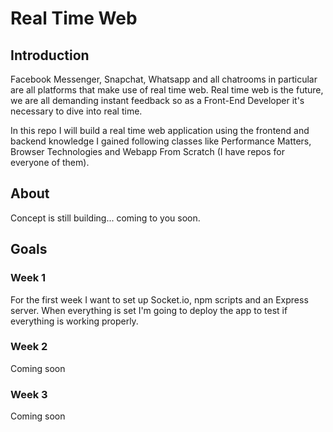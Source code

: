 # Real Time Web
## Introduction
Facebook Messenger, Snapchat, Whatsapp and all chatrooms in particular are all platforms that make use of real time web. Real time web is the future, we are all demanding instant feedback so as a Front-End Developer it's necessary to dive into real time.

In this repo I will build a real time web application using the frontend and backend knowledge I gained following classes like Performance Matters, Browser Technologies and Webapp From Scratch (I have repos for everyone of them).

## About
Concept is still building... coming to you soon.

## Goals
### Week 1
For the first week I want to set up Socket.io, npm scripts and an Express server. When everything is set I'm going to deploy the app to test if everything is working properly.

### Week 2
Coming soon

### Week 3
Coming soon
